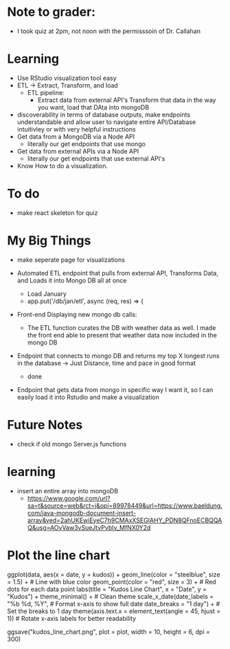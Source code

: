 # Note to grader: 
   - I took quiz at 2pm, not noon with the permisssoin of Dr. Callahan

# Learning
   - Use RStudio visualization tool easy 
   - ETL -> Extract, Transform, and load
      - ETL pipeline: 
         - Extract data from external API's Transform that data in the way you want, load that DAta into mongoDB 
   - discoverability in terms of database outputs, make endpoints understandable and allow user to navigate entire API/Database intuitivley or with very helpful instructions 
   - Get data from a MongoDB via a Node API
      - literally our get endpoints that use mongo
   - Get data from external APIs via a Node API
      - literally our get endpoints that use external API's 
   - Know How to do a visualization. 

# To do
   - make react skeleton for quiz 

# My Big Things
   - make seperate page for visualizations

   - Automated ETL endpoint that pulls from external API, Transforms Data, and Loads it into Mongo DB all at once
      - Load January 
      - app.put('/db/jan/etl', async (req, res) => {
   
   - Front-end Displaying new mongo db calls: 
      - The ETL function curates the DB with weather data as well. I made the front end able to present that weather data now included in the mongo DB 

   - Endpoint that connects to mongo DB and returns my top X longest runs in the database -> Just Distance, time and pace in good format
      - done 

   - Endpoint that gets data from mongo in specific way I want it, so I can easily load it into Rstudio and make a visualization


# Future Notes
   - check if old mongo Server.js functions 

# learning
   - insert an entire array into mongoDB
      - https://www.google.com/url?sa=t&source=web&rct=j&opi=89978449&url=https://www.baeldung.com/java-mongodb-document-insert-array&ved=2ahUKEwiEyeC7h9CMAxXSEGIAHY_PDN8QFnoECBQQAQ&usg=AOvVaw3vSueJtvPvbIy_MfNX0Y2d




# Plot the line chart
ggplot(data, aes(x = date, y = kudos)) +
  geom_line(color = "steelblue", size = 1.5) +  # Line with blue color
  geom_point(color = "red", size = 3) +         # Red dots for each data point
  labs(title = "Kudos Line Chart",
       x = "Date",
       y = "Kudos") +
  theme_minimal() +                             # Clean theme
  scale_x_date(date_labels = "%b %d, %Y",       # Format x-axis to show full date
               date_breaks = "1 day") +         # Set the breaks to 1 day
  theme(axis.text.x = element_text(angle = 45, hjust = 1))  # Rotate x-axis labels for better readability


ggsave("kudos_line_chart.png", plot = plot, width = 10, height = 6, dpi = 300)
